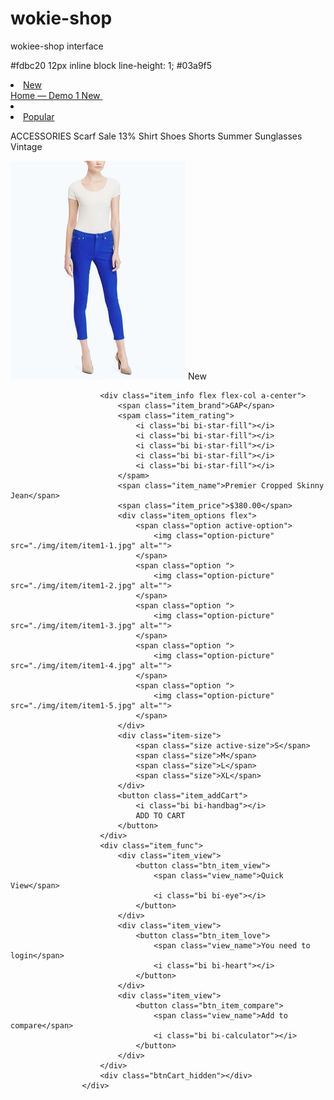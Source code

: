 # wokie-shop
wokiee-shop interface

#fdbc20
12px
inline block
line-height: 1;
#03a9f5

<li>
    <a href="">
        <span class="load active-smaller hcblue">
            <!-- Home — Demo 1 -->
            <span class="tt-badge tt-new">New</span>
            <!-- <img class="lazy-picture" src="./img/home-demo/home-demo-1.jpg" alt=""> -->
        </span>
    </a>
</li>
<a href="">
    <span class="active-smaller hcblue">
        Home — Demo 1
    </span>
    <span class="tt-badge tt-n">New</span>
    <img class="lazy-picture" src="./img/home-demo/home-demo01.png" alt="">
</a>
<li>
    <a href="">
        <span class="load active-smaller hcblue">
        </span>
    </a>
</li>
<li>
    <a href="">
        <span class="load active-smaller hcblue">
            <span class="tt-badge tt-featured">Popular</span>
        </span>
    </a>
</li>


ACCESSORIES
Scarf Sale 13%
Shirt
Shoes
Shorts
Summer
Sunglasses
Vintage



<div class="item-group">
                        <div class="item_picture_group">
                            <img class="item_picture" src="./img/item/item1-1.jpg" alt="">
                            <span class="tt-badge tt-n p-a">New</span>
                        </div>

                        <div class="item_info flex flex-col a-center">
                            <span class="item_brand">GAP</span>
                            <spam class="item_rating">
                                <i class="bi bi-star-fill"></i>
                                <i class="bi bi-star-fill"></i>
                                <i class="bi bi-star-fill"></i>
                                <i class="bi bi-star-fill"></i>
                                <i class="bi bi-star-fill"></i>
                            </spam>
                            <span class="item_name">Premier Cropped Skinny Jean</span>
                            <span class="item_price">$380.00</span>
                            <div class="item_options flex">
                                <span class="option active-option">
                                    <img class="option-picture" src="./img/item/item1-1.jpg" alt="">
                                </span>
                                <span class="option ">
                                    <img class="option-picture" src="./img/item/item1-2.jpg" alt="">
                                </span>
                                <span class="option ">
                                    <img class="option-picture" src="./img/item/item1-3.jpg" alt="">
                                </span>
                                <span class="option ">
                                    <img class="option-picture" src="./img/item/item1-4.jpg" alt="">
                                </span>
                                <span class="option ">
                                    <img class="option-picture" src="./img/item/item1-5.jpg" alt="">
                                </span>
                            </div>
                            <div class="item-size">
                                <span class="size active-size">S</span>
                                <span class="size">M</span>
                                <span class="size">L</span>
                                <span class="size">XL</span>
                            </div>
                            <button class="item_addCart">
                                <i class="bi bi-handbag"></i>
                                ADD TO CART
                            </button>
                        </div>
                        <div class="item_func">
                            <div class="item_view">
                                <button class="btn_item_view">
                                    <span class="view_name">Quick View</span>
                                    <i class="bi bi-eye"></i>
                                </button>
                            </div>
                            <div class="item_view">
                                <button class="btn_item_love">
                                    <span class="view_name">You need to login</span>
                                    <i class="bi bi-heart"></i>
                                </button>
                            </div>
                            <div class="item_view">
                                <button class="btn_item_compare">
                                    <span class="view_name">Add to compare</span>
                                    <i class="bi bi-calculator"></i>
                                </button>
                            </div>
                        </div>
                        <div class="btnCart_hidden"></div>
                    </div>